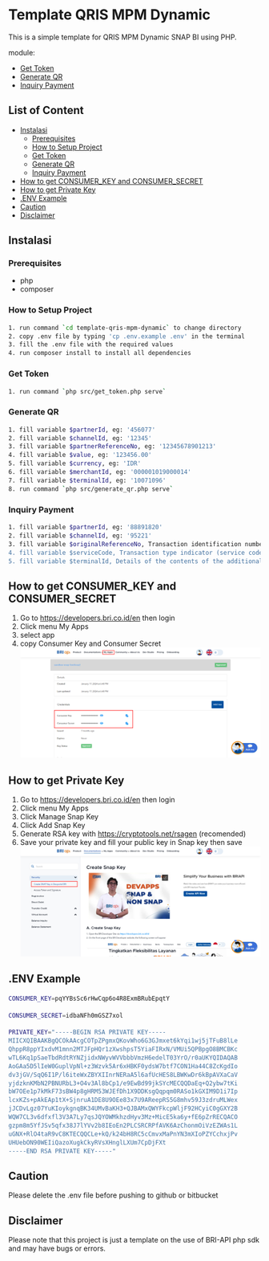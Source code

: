 # Template QRIS MPM Dynamic

This is a simple template for QRIS MPM Dynamic SNAP BI using PHP.

module:
- [Get Token](https://developers.bri.co.id/en/snap-bi/api-account-inquiry-external-interbank-transfer#Transfer)
- [Generate QR](https://developers.bri.co.id/en/snap-bi/api-account-inquiry-internal-intrabank-transfer-v11)
- [Inquiry Payment](https://developers.bri.co.id/en/snap-bi/api-transaction-status-inquiry)

## List of Content
- [Instalasi](#instalasi)
  - [Prerequisites](#prerequisites)
  - [How to Setup Project](#how-to-setup-project)
  - [Get Token](#interbank-transfer-inquiry)
  - [Generate QR](#interbank-transfer-transfer)
  - [Inquiry Payment](#intrabank-transfer-inquiry)
- [How to get CONSUMER_KEY and CONSUMER_SECRET](#how-to-get-consumer_key-and-consumer_secret)
- [How to get Private Key](#how-to-get-private-key)
- [.ENV Example](#env-example)
- [Caution](#caution)
- [Disclaimer](#disclaimer)

## Instalasi

### Prerequisites
- php
- composer

### How to Setup Project

```bash
1. run command `cd template-qris-mpm-dynamic` to change directory
2. copy .env file by typing 'cp .env.example .env' in the terminal
3. fill the .env file with the required values
4. run composer install to install all dependencies
```

### Get Token
```bash
1. run command `php src/get_token.php serve`
```

### Generate QR
```bash
1. fill variable $partnerId, eg: '456077'
2. fill variable $channelId, eg: '12345'
3. fill variable $partnerReferenceNo, eg: '12345678901213'
4. fill variable $value, eg: '123456.00'
5. fill variable $currency, eg: 'IDR'
6. fill variable $merchantId, eg: '000001019000014'
7. fill variable $terminalId, eg: '10071096'
8. run command `php src/generate_qr.php serve`
```

### Inquiry Payment
```bash
1. fill variable $partnerId, eg: '88891820'
2. fill variable $channelId, eg: '95221'
3. fill variable $originalReferenceNo, Transaction identification number in the service provider's system	, eg: '753248251996'
4. fill variable $serviceCode, Transaction type indicator (service code of the original request transaction), only have length 2, eg: '17'
5. fill variable $terminalId, Details of the contents of the additionalInfo object are in the table below	, eg: '10080032'
```

## How to get CONSUMER_KEY and CONSUMER_SECRET
1. Go to https://developers.bri.co.id/en then login
2. Click menu  My Apps
3. select app
4. copy Consumer Key and Consumer Secret
![alt text](assets/image.png)

## How to get Private Key
1. Go to https://developers.bri.co.id/en then login
2. Click menu  My Apps
3. Click Manage Snap Key
4. Click Add Snap Key
5. Generate RSA key with https://cryptotools.net/rsagen (recomended)
6. Save your private key and fill your public key in Snap key then save
![alt text](assets/image-1.png)

## .ENV Example
```bash
CONSUMER_KEY=pqYYBsSc6rHwCqp6o4R8ExmBRubEpqtY 

CONSUMER_SECRET=idbaNFh0mGSZ7xol 

PRIVATE_KEY="-----BEGIN RSA PRIVATE KEY-----
MIICXQIBAAKBgQCOkAAcgCOTpZPgmxQKovWho6G3GJmxet6kYqi1wj5jTFuB8lLe
QhppR8ppYIxdvM1mnn2MTJFpHQr1zXwshpsT5YiaFIRxN/VMUi5QPBpgO8BMCBKc
wTL6Kq1pSaeTbdRdtRYNZjidxNWyvWVVbbbVmzH6edelT03YrO/r0aUKYQIDAQAB
AoGAa5D5lIeW0GuplVpNl+z3Wzvk5Ar6xHBKF0ydsW7btf7CON1Ha44C8ZcKgdIo
dv3jGV/SqQ6I1P/l6iteWxZBYXIInrNERaA5l6afUcHES8LBWKwDr6kBpAVXaCaV
yjdzknKMbN2PBNURbL3+O4v3Al8bCp1/e9EwBd99jkSYcMECQQDaEq+Q2ybw7tKi
bW7OEe1p7kMkF73sBW4p8gHRM53WJEfDh1X9DDKsgQqpqm0RASo1kGXIM9D1i7Ip
lcxKZs+pAkEAp1tX+SjnruA1DE8U9OEe83x7U9AReepRS5G8mhv59J3zdruMLWex
jJCDvLgz07YuKIoykgnqBK34UMvBaKH3+QJBAMxQWYFkcpWljF92HCyiC0gGXY2B
WQW7CL3v6dfxfl3V3A7Ly7qsJQYOWMkhzdHyv3Mz+MicE5ka6y+fE6pZrRECQACO
gzpm8m5YfJSv5qfx38J7lYVv2b8IEoEn2PLCSRCRPfAVK6AzChonmOiVzEZWAs1L
uGNX+RlO4taR9vC8KTECQQCLe+kQ/k24bH8RC5cCmvxMaPnYN3mXIoPZYCchxjPv
UHUebON90WEIiQazoXugkCkyRVsXHnglLXUm7CpDjFXt 
-----END RSA PRIVATE KEY-----"
```

## Caution

Please delete the .env file before pushing to github or bitbucket

## Disclaimer

Please note that this project is just a template on the use of BRI-API php sdk and may have bugs or errors.
